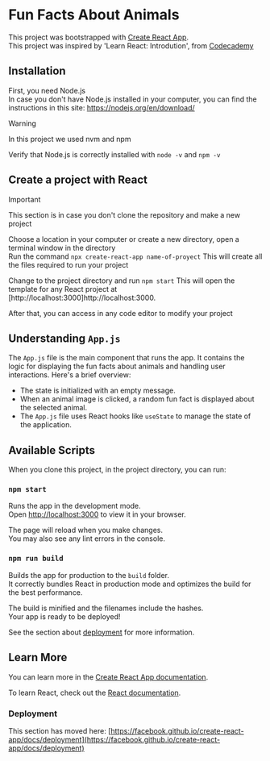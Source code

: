 # Fun Facts About Animals

This project was bootstrapped with [Create React App](https://github.com/facebook/create-react-app).\
This project was inspired by 'Learn React: Introdution', from [Codecademy](https://codecademy.com)

## Installation

First, you need Node.js\
In case you don't have Node.js installed in your computer, you can find the instructions in this site: https://nodejs.org/en/download/
> [!Warning]
> In this project we used nvm and npm

Verify that Node.js is correctly installed with `node -v` and `npm -v`

## Create a project with React

> [!Important]
> This section is in case you don't clone the repository and make a new project

Choose a location in your computer or create a new directory, open a terminal window in the directory\
Run the command `npx create-react-app name-of-proyect`
This will create all the files required to run your project

Change to the project directory and run `npm start`
This will open the template for any React project at [http://localhost:3000]http://localhost:3000.

After that, you can access in any code editor to modify your project

## Understanding `App.js`

The `App.js` file is the main component that runs the app. It contains the logic for displaying the fun facts about animals and handling user interactions. Here's a brief overview:
- The state is initialized with an empty message.
- When an animal image is clicked, a random fun fact is displayed about the selected animal.
- The `App.js` file uses React hooks like `useState` to manage the state of the application.

## Available Scripts

When you clone this project, in the project directory, you can run:

### `npm start`

Runs the app in the development mode.\
Open [http://localhost:3000](http://localhost:3000) to view it in your browser.

The page will reload when you make changes.\
You may also see any lint errors in the console.


### `npm run build`

Builds the app for production to the `build` folder.\
It correctly bundles React in production mode and optimizes the build for the best performance.

The build is minified and the filenames include the hashes.\
Your app is ready to be deployed!

See the section about [deployment](https://facebook.github.io/create-react-app/docs/deployment) for more information.


## Learn More

You can learn more in the [Create React App documentation](https://facebook.github.io/create-react-app/docs/getting-started).

To learn React, check out the [React documentation](https://reactjs.org/).


### Deployment

This section has moved here: [https://facebook.github.io/create-react-app/docs/deployment](https://facebook.github.io/create-react-app/docs/deployment)


